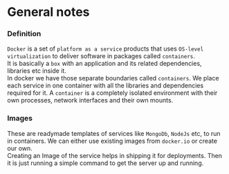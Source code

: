 # General notes


### Definition
`Docker` is a set of `platform as a service` products that uses `OS-level virtualization` to deliver software in packages called `containers`.  
It is basically a `box` with an application and its related dependencies, libraries etc inside it.  
In docker we have those separate boundaries called `containers`. We place each service in one container with all the libraries and dependencies required for it. A `container` is a completely isolated environment with their own processes, network interfaces and their own mounts.

### Images
These are readymade templates of services like `MongoDb`, `NodeJs` etc, to run in containers. We can either use existing images from `docker.io` or create our own.  
Creating an Image of the service helps in shipping it for deployments. Then it is just running a simple command to get the server up and running.  